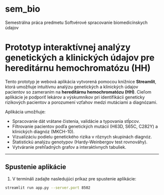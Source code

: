 # sem_bio
Semestrálna práca predmetu Softvérové spracovanie biomedicínskych údajov

# Prototyp interaktívnej analýzy genetických a klinických údajov pre hereditárnu hemochromatózu (HH)

Tento prototyp je webová aplikácia vytvorená pomocou knižnice **Streamlit**, ktorá umožňuje intuitívnu analýzu genetických a klinických údajov pacientov so zameraním na **hereditárnu hemochromatózu (HH)**. Cieľom aplikácie je podporiť lekárov a výskumníkov pri identifikácii geneticky rizikových pacientov a porozumení vzťahov medzi mutáciami a diagnózami.

Aplikácia umožňuje:

- Spracovanie dát vrátane čistenia, validácie a typovania stĺpcov.
- Filtrovanie pacientov podľa genetických mutácií (H63D, S65C, C282Y) a klinických diagnóz (MKCH-10).
- Vizualizáciu podielu genetického rizika v rôznych skupinách diagnóz.
- Štatistickú analýzu genotypov (Hardy-Weinbergov test rovnováhy).
- Vytváranie prehľadných grafov a interaktívnych tabuliek.

---

## Spustenie aplikácie

1. V termináli zadajte nasledujúci príkaz pre spustenie aplikácie:

```bash
streamlit run app.py --server.port 8502
